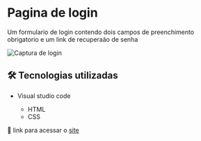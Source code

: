 # Pagina de login

Um formulario de login contendo dois campos de preenchimento obrigatorio e um link de recuperaão de senha

![Captura de login](https://github.com/JoaoVitor2004/Pagina-de-login/assets/143558833/c2533159-7b14-4810-b5b0-a61028686141)

## 🛠 Tecnologias utilizadas

- Visual studio code
  
  - HTML
  - CSS

<p>🔗 link para acessar o <a href="">site</a></p>
